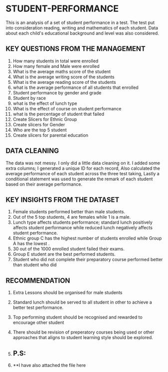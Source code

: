 # STUDENT-PERFORMANCE
This is an analysis of a set of student performance in a test. The test put into consideration reading, writing and mathematics of each student. Data about each child's educational background and level was also considered.

## KEY QUESTIONS FROM THE MANAGEMENT
1. How many students in total were enrolled
2. How many female and Male were enrolled
3. What is the average maths score of the student
4. What is the average writing score of the students
5. What is the average reading score of the students
5. what is the average performance of all students that enrolled 
6. Student performance by gender and grade
7. Student by race
8. what is the effect of lunch type 
9. What is the effect of course on student performance
10. what is the percentage of student that failed
11. Create Slicers for Ethnic Group
12. Create slicers for Gender
13. Who are the top 5 student
14. Create slicers for parental education

## DATA CLEANING
The data was not messy. I only did a little data cleaning on it. I added some extra columns; I generated a unique ID for each record, Also calculated the average performance of each student across the three test taking, Lastly a conditional statement was used to generate the remark of each student based on their average performance. 

## KEY INSIGHTS FROM THE DATASET
1. Female students performed better than male students. 
2. Out of the 5 top students, 4 are females while 1 is a male.
3. Lunch type affects students performance; standard lunch positively affects student performance while reduced lunch negatively affects student performance.
4. Ethnic group C  has the highest number of students enrolled while Group A has the lowest .
5. 30  out of the 1000 enrolled student failed their exams. 
6. Group E student are the best performed students.
7. Student who did not complete their preparatory course performed better than student who did

## RECOMMENDATION
1. Extra Lessons should be organised for male students
2. Standard lunch should be served to all student in other to achieve a better test performance. 
3. Top performing student should be recognised and rewarded to encourage other student
4. There should be revision of preperatory courses being used or other approaches that aligns to student learning style should be explored.

5. ## P.S:
6. **I have also attached the file here
